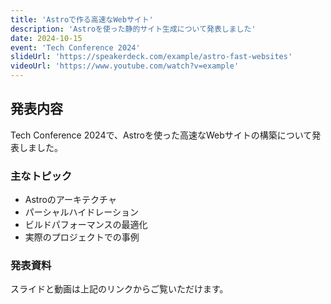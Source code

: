 ```yaml
---
title: 'Astroで作る高速なWebサイト'
description: 'Astroを使った静的サイト生成について発表しました'
date: 2024-10-15
event: 'Tech Conference 2024'
slideUrl: 'https://speakerdeck.com/example/astro-fast-websites'
videoUrl: 'https://www.youtube.com/watch?v=example'
---
```


## 発表内容

Tech Conference 2024で、Astroを使った高速なWebサイトの構築について発表しました。

### 主なトピック

- Astroのアーキテクチャ
- パーシャルハイドレーション
- ビルドパフォーマンスの最適化
- 実際のプロジェクトでの事例

### 発表資料

スライドと動画は上記のリンクからご覧いただけます。
